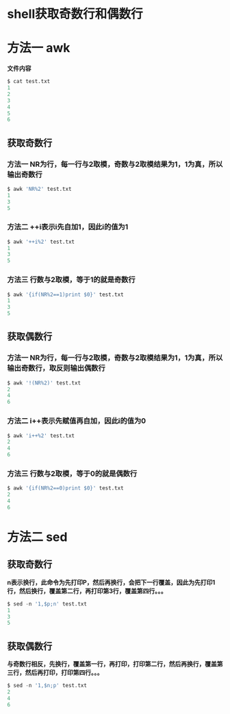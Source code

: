 # shell获取奇数行和偶数行



# 方法一	awk

**文件内容**

```python
$ cat test.txt
1
2
3
4
5
6
```



## 获取奇数行

### 方法一	NR为行，每一行与2取模，奇数与2取模结果为1，1为真，所以输出奇数行

```python
$ awk 'NR%2' test.txt
1
3
5
```



### 方法二	++i表示i先自加1，因此i的值为1

```python
$ awk '++i%2' test.txt
1
3
5
```



### 方法三	行数与2取模，等于1的就是奇数行

```python
$ awk '{if(NR%2==1)print $0}' test.txt
1
3
5
```



## 获取偶数行

### 方法一	NR为行，每一行与2取模，奇数与2取模结果为1，1为真，所以输出奇数行，取反则输出偶数行

```python
$ awk '!(NR%2)' test.txt
2
4
6
```



### 方法二	i++表示先赋值再自加，因此i的值为0

```python
$ awk 'i++%2' test.txt
2
4
6
```



### 方法三	行数与2取模，等于0的就是偶数行

```python
$ awk '{if(NR%2==0)print $0}' test.txt
2
4
6
```



# 方法二	sed

## 获取奇数行

**n表示换行，此命令为先打印P，然后再换行，会把下一行覆盖，因此为先打印1行，然后换行，覆盖第二行，再打印第3行，覆盖第四行。。。**

```python
$ sed -n '1,$p;n' test.txt
1
3
5
```



## 获取偶数行

**与奇数行相反，先换行，覆盖第一行，再打印，打印第二行，然后再换行，覆盖第三行，然后再打印，打印第四行。。。**

```python
$ sed -n '1,$n;p' test.txt
2
4
6
```

